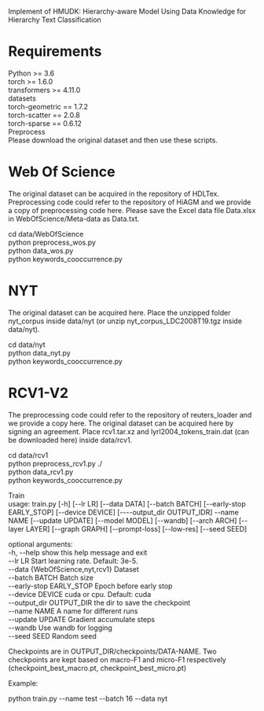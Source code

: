 Implement of HMUDK: Hierarchy-aware Model Using Data Knowledge for Hierarchy Text Classification


# Requirements  
Python >= 3.6   
torch >= 1.6.0   
transformers >= 4.11.0   
datasets   
torch-geometric == 1.7.2   
torch-scatter == 2.0.8   
torch-sparse == 0.6.12   
Preprocess   
Please download the original dataset and then use these scripts.   

# Web Of Science
The original dataset can be acquired in the repository of HDLTex. Preprocessing code could refer to the repository of HiAGM and we provide a copy of preprocessing code here. Please save the Excel data file Data.xlsx in WebOfScience/Meta-data as Data.txt.

cd data/WebOfScience   
python preprocess_wos.py   
python data_wos.py   
python keywords_cooccurrence.py    

# NYT
The original dataset can be acquired here. Place the unzipped folder nyt_corpus inside data/nyt (or unzip nyt_corpus_LDC2008T19.tgz inside data/nyt).

cd data/nyt   
python data_nyt.py   
python keywords_cooccurrence.py

# RCV1-V2
The preprocessing code could refer to the repository of reuters_loader and we provide a copy here. The original dataset can be acquired here by signing an agreement. Place rcv1.tar.xz and lyrl2004_tokens_train.dat (can be downloaded here) inside data/rcv1.

cd data/rcv1   
python preprocess_rcv1.py ./   
python data_rcv1.py   
python keywords_cooccurrence.py

Train  
usage: train.py [-h] [--lr LR] [--data DATA] [--batch BATCH] [--early-stop EARLY_STOP] [--device DEVICE] [----output_dir OUTPUT_IDR] --name NAME [--update UPDATE] [--model MODEL] [--wandb] [--arch ARCH] [--layer LAYER] [--graph GRAPH] [--prompt-loss]
                [--low-res] [--seed SEED]

optional arguments:   
  -h, --help                show this help message and exit   
  --lr LR					Start learning rate. Default: 3e-5.   
  --data {WebOfScience,nyt,rcv1} Dataset   
  --batch BATCH             Batch size   
  --early-stop EARLY_STOP   Epoch before early stop   
  --device DEVICE           cuda or cpu. Default: cuda   
  --output_dir OUTPUT_DIR   the dir to save the checkpoint   
  --name NAME               A name for different runs   
  --update UPDATE           Gradient accumulate steps   
  --wandb                   Use wandb for logging   
  --seed SEED               Random seed  
  
  
Checkpoints are in OUTPUT_DIR/checkpoints/DATA-NAME. Two checkpoints are kept based on macro-F1 and micro-F1 respectively (checkpoint_best_macro.pt, checkpoint_best_micro.pt)   

Example:

python train.py --name test --batch 16 --data nyt












